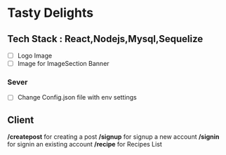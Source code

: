 # Tasty Delights

## Tech Stack : React,Nodejs,Mysql,Sequelize

- [ ] Logo Image
- [ ] Image for ImageSection Banner

### Sever

- [ ] Change Config.json file with env settings

## Client

**/createpost** for creating a post
**/signup** for signup a new account
**/signin** for signin an existing account
**/recipe** for Recipes List 
